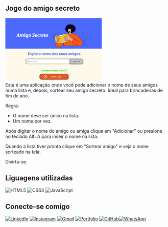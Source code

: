 ## Jogo do amigo secreto

<a href="https://github.com/domingosvanjo/jogo-amigo-secreto"> <img src="assets/tela.png" width="60%" hight="20%" title="Jogo do amigo secreto" alt="figura mostrando como é a tela do jogo do amigo secreto"/></a> <br>
Esta é uma aplicação onde você pode adicionar o nome de seus amigos numa lista e, depois, sortear seu amigo secreto. Ideal para brincadeiras de fim de ano.

Regra:  
- O nome deve ser único na lista.
- Um nome por vez.

Após digitar o nome do amigo ou amiga clique em "Adicionar" ou presione no teclado Alt+A para inseir o nome na lista.

Quando a lista tiver pronta clique em "Sortear amigo" e veja o nome sorteado na tela.

Divirta-se.

## Liguagens utilizadas

![HTML5](https://img.shields.io/badge/HTML5-E34F26?style=for-the-badge&logo=html5&logoColor=white)  ![CSS3](https://img.shields.io/badge/CSS3-1572B6?style=for-the-badge&logo=css3&logoColor=white)  ![JavaScript](https://img.shields.io/badge/JavaScript-F7DF1E?style=for-the-badge&logo=javascript&logoColor=black)

## Conecte-se comigo

[![LinkedIn](https://img.shields.io/badge/LinkedIn-0077B5?style=for-the-badge&logo=linkedin&logoColor=white)](https://www.linkedin.com/in/domingosvanjo/)  [![Instagram](https://img.shields.io/badge/-Instagram-FFF?style=for-the-badge&logo=instagram)](https://www.instagram.com/vanjodom/) [![Gmail](https://img.shields.io/badge/Gmail-333333?style=for-the-badge&logo=gmail&logoColor=red)](mailto:domingosvanjo@gmail.com) [![Portfolio](https://img.shields.io/badge/Portfolio-FF5722?style=for-the-badge&logo=todoist&logoColor=white)](https://domingosvanjo.github.io/portifolio/) [![GitHub](https://img.shields.io/badge/GitHub-100000?style=for-the-badge&logo=github&logoColor=white)](https://github.com/domingosvanjo)[![WhatsApp](https://img.shields.io/badge/WhatsApp-25D366?style=for-the-badge&logo=whatsapp&logoColor=white)](https://wa.me/5562993597213)